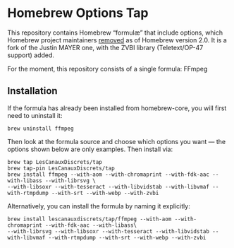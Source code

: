 # Homebrew Options Tap

This repository contains Homebrew “formulæ” that include options, which Homebrew project maintainers [removed][] as of Homebrew version 2.0. It is a fork of the Justin MAYER one, with the ZVBI library (Teletext/OP-47 support) added.

For the moment, this repository consists of a single formula: FFmpeg

## Installation

If the formula has already been installed from homebrew-core, you will first need to uninstall it:

    brew uninstall ffmpeg

Then look at the formula source and choose which options you want — the options shown below are only examples. Then install via:

    brew tap LesCanauxDiscrets/tap
    brew tap-pin LesCanauxDiscrets/tap
    brew install ffmpeg --with-aom --with-chromaprint --with-fdk-aac --with-libass --with-librsvg \
    --with-libsoxr --with-tesseract --with-libvidstab --with-libvmaf --with-rtmpdump --with-srt --with-webp --with-zvbi

Alternatively, you can install the formula by naming it explicitly:

    brew install lescanauxdiscrets/tap/ffmpeg --with-aom --with-chromaprint --with-fdk-aac --with-libass\
    --with-librsvg --with-libsoxr --with-tesseract --with-libvidstab --with-libvmaf --with-rtmpdump --with-srt --with-webp --with-zvbi


[removed]: https://github.com/Homebrew/homebrew-core/issues/31510
